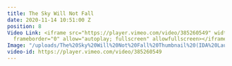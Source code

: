 ```yaml
---
title: The Sky Will Not Fall
date: 2020-11-14 10:51:00 Z
position: 8
Video Link: <iframe src="https://player.vimeo.com/video/385260549" width="640" height="360"
  frameborder="0" allow="autoplay; fullscreen" allowfullscreen></iframe>
Image: "/uploads/The%20Sky%20Will%20Not%20Fall%20Thumbnail%20(IDA%20Laurels).jpg"
video-id: https://player.vimeo.com/video/385260549
---
```


